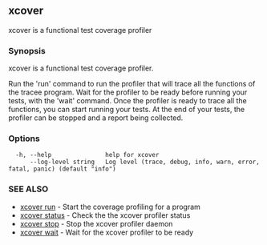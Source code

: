 ## xcover

xcover is a functional test coverage profiler

### Synopsis


xcover is a functional test coverage profiler.

Run the 'run' command to run the profiler that will trace all the functions of the tracee program.
Wait for the profiler to be ready before running your tests, with the 'wait' command.
Once the profiler is ready to trace all the functions, you can start running your tests.
At the end of your tests, the profiler can be stopped and a report being collected.


### Options

```
  -h, --help               help for xcover
      --log-level string   Log level (trace, debug, info, warn, error, fatal, panic) (default "info")
```

### SEE ALSO

* [xcover run](docs/xcover_run.md)	 - Start the coverage profiling for a program
* [xcover status](docs/xcover_status.md)	 - Check the the xcover profiler status
* [xcover stop](docs/xcover_stop.md)	 - Stop the xcover profiler daemon
* [xcover wait](docs/xcover_wait.md)	 - Wait for the xcover profiler to be ready

